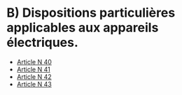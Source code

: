 # B) Dispositions particulières applicables aux appareils électriques.

- [Article N 40](article-n-40.md)
- [Article N 41](article-n-41.md)
- [Article N 42](article-n-42.md)
- [Article N 43](article-n-43.md)
